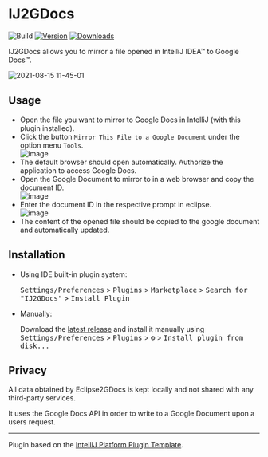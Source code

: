 # IJ2GDocs
![Build](https://github.com/danthe1st/IJ2GDocs/workflows/Build/badge.svg)
[![Version](https://img.shields.io/jetbrains/plugin/v/io.github.danthe1st.ij2gdocs.svg)](https://plugins.jetbrains.com/plugin/17433-ij2gdocs)
[![Downloads](https://img.shields.io/jetbrains/plugin/d/io.github.danthe1st.ij2gdocs.svg)](https://plugins.jetbrains.com/plugin/17433-ij2gdocs)

<!-- Plugin description -->
IJ2GDocs allows you to mirror a file opened in IntelliJ IDEA™ to Google Docs™.

![2021-08-15 11-45-01](https://user-images.githubusercontent.com/34687786/129474396-1dfba440-d652-4980-a314-33666ff25b8b.gif)

## Usage

* Open the file you want to mirror to Google Docs in IntelliJ (with this plugin installed).
* Click the button `Mirror This File to a Google Document` under the option menu `Tools`.<br/>
  ![image](https://user-images.githubusercontent.com/34687786/129474136-72902ac5-e728-451a-88ab-fbf089c986fd.png)
* The default browser should open automatically. Authorize the application to access Google Docs.
* Open the Google Document to mirror to in a web browser and copy the document ID.<br/>
  ![image](https://user-images.githubusercontent.com/34687786/123838090-e2ed4400-d90b-11eb-8459-4fd418a71ff4.png)
* Enter the document ID in the respective prompt in eclipse.<br/>
  ![image](https://user-images.githubusercontent.com/34687786/129474190-cc7490ec-53be-4abc-9547-98e26f2145d4.png)
* The content of the opened file should be copied to the google document and automatically updated.

<!-- Plugin description end -->

## Installation

- Using IDE built-in plugin system:
  
  <kbd>Settings/Preferences</kbd> > <kbd>Plugins</kbd> > <kbd>Marketplace</kbd> > <kbd>Search for "IJ2GDocs"</kbd> >
  <kbd>Install Plugin</kbd>
  
- Manually:

  Download the [latest release](https://github.com/danthe1st/IJ2GDocs/releases/latest) and install it manually using
  <kbd>Settings/Preferences</kbd> > <kbd>Plugins</kbd> > <kbd>⚙️</kbd> > <kbd>Install plugin from disk...</kbd>


## Privacy
All data obtained by Eclipse2GDocs is kept locally and not shared with any third-party services.

It uses the Google Docs API in order to write to a Google Document upon a users request.

---
Plugin based on the [IntelliJ Platform Plugin Template][template].

[template]: https://github.com/JetBrains/intellij-platform-plugin-template
